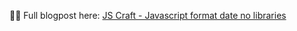 👨‍💻 Full blogpost here: [JS Craft - Javascript format date no libraries]( https://www.js-craft.io/blog/javascript-format-date-no-libraries/)